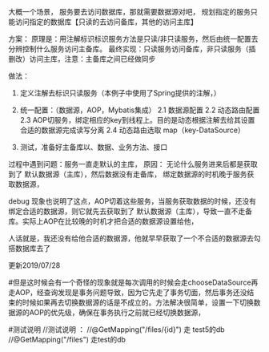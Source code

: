 

大概一个场景， 
服务要去访问数据库，那就需要数据源对吧，
规划指定的服务只能访问指定的数据库【只读的去访问备库，其他的访问主库】

方案：
原理是：用注解标识标识服务方法是只读/非只读服务，然后由统一配置去分辨控制什么服务访问主备库。
最终实现：只读服务访问备库，非只读服务（插删改）访问主库，注意：主备库之间已经做同步

做法：
1. 定义注解去标识只读服务（本例子中使用了Spring提供的注解，）
2. 统一配置：（数据源，AOP，Mybatis集成）
2.1 数据源配置 
2.2 动态路由配置 
2.3  AOP切服务，绑定相应的key到线程上。目的是动态根据注解去给其设置合适的数据源完成读写分离 
2.4 动态路由选取 map（key-DataSource）

3. 测试，准备好主备库以、数据、业务方法、接口


 

过程中遇到问题：服务一直走默认的主库，
原因：
无论什么服务进来后都是获取到了 默认数据源（主库），然后数据没有走备库，
绑定数据源的时机晚于服务获取数据源，

debug 现象也说明了这点，AOP切着这些服务，当服务获取数据的时候，还没有绑定合适的数据源，则它就先去获取到了 默认数据源（主库），导致一直不走备库。实际上AOP在比较晚的时机才把合适的数据源设置给他，


人话就是，我还没有给他合适的数据源，他就早早获取了一个不合适的数据源去勾搭数据库去了


更新2019/07/28

#但是这时候会有一个奇怪的现象就是每次调用的时候会走chooseDataSource再走AOP，经查询发现是事务问题导致，因为它先走了事务切面，然后事务还没结束的时候如果再去切换数据源的话是不成立的。方法解决很简单，设置一下切换数据源的AOP的优先级，确保在事务执行之前就已经切换数据源，


#测试说明
    //测试说明 ：
    //@GetMapping("/files/{id}") 走 test5的db
    //@GetMapping("/files") 走test的db
